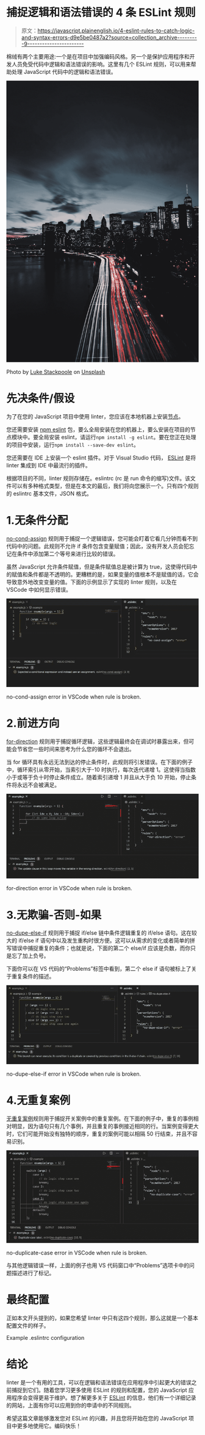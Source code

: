 # 捕捉逻辑和语法错误的 4 条 ESLint 规则

> 原文：<https://javascript.plainenglish.io/4-eslint-rules-to-catch-logic-and-syntax-errors-d9e5be0487a2?source=collection_archive---------9----------------------->

棉绒有两个主要用途:一个是在项目中加强编码风格。另一个是保护应用程序和开发人员免受代码中逻辑和语法错误的影响。这里有几个 ESLint 规则，可以用来帮助处理 JavaScript 代码中的逻辑和语法错误。

![](img/a93c06bb96a97c41837baf3607e9823e.png)

Photo by [Luke Stackpoole](https://unsplash.com/@withluke?utm_source=medium&utm_medium=referral) on [Unsplash](https://unsplash.com?utm_source=medium&utm_medium=referral)

# 先决条件/假设

为了在您的 JavaScript 项目中使用 linter，您应该在本地机器上安装[节点](https://nodejs.org/en/download/)。

您还需要安装 [npm eslint](https://www.npmjs.com/package/eslint) 包，要么全局安装在您的机器上，要么安装在项目的节点模块中。要全局安装 eslint，请运行`npm install -g eslint`。要在您正在处理的项目中安装，运行`npm install --save-dev eslint`。

您还需要在 IDE 上安装一个 eslint 插件。对于 Visual Studio 代码， [ESLint](https://marketplace.visualstudio.com/items?itemName=dbaeumer.vscode-eslint) 是将 linter 集成到 IDE 中最流行的插件。

根据项目的不同，linter 规则存储在。eslintrc (rc 是 run 命令的缩写)文件。该文件可以有多种格式类型，但是在本文的最后，我们将向您展示一个。只有四个规则的 eslintrc 基本文件，JSON 格式。

# 1.无条件分配

[no-cond-assign](https://eslint.org/docs/rules/no-cond-assign) 规则用于捕捉一个逻辑错误，您可能会盯着它看几分钟而看不到代码中的问题。此规则不允许 if 条件包含变量赋值；因此，没有开发人员会犯忘记在条件中添加第二个等号来进行比较的错误。

虽然 JavaScript 允许条件赋值，但是条件赋值总是被计算为 true，这使得代码中的赋值和条件都是不透明的。更糟糕的是，如果变量的值根本不是赋值的话，它会导致意外地改变变量的值。下面的示例显示了实现的 linter 规则，以及在 VSCode 中如何显示错误。

![](img/0debb50d412fdeb4c1102759abf44783.png)

no-cond-assign error in VSCode when rule is broken.

# 2.前进方向

[for-direction](https://eslint.org/docs/rules/for-direction) 规则用于捕捉循环逻辑，这些逻辑最终会在调试时暴露出来，但可能会节省您一些时间来思考为什么您的循环不会退出。

当 for 循环具有永远无法到达的停止条件时，此规则将引发错误。在下面的例子中，循环索引从零开始，当索引大于-10 时执行，每次迭代递增 1。这使得当指数小于或等于负十时停止条件成立。随着索引递增 1 并且从大于负 10 开始，停止条件将永远不会被满足。

![](img/02227770332308f09e7b158d8a5cfadd.png)

for-direction error in VSCode when rule is broken.

# 3.无欺骗-否则-如果

[no-dupe-else-if](https://eslint.org/docs/rules/no-dupe-else-if) 规则用于捕捉 if/else 链中条件逻辑重复的 if/else 语句。这在较大的 if/else if 语句中以及发生重构时很方便。这可以从需求的变化或者简单的拼写错误中捕捉重复的条件；也就是说，下面的第二个 else/if 应该是负数，而你只是忘了加上负号。

下面你可以在 VS 代码的“Problems”标签中看到，第二个 else if 语句被标上了关于重复条件的描述。

![](img/295478ab29d5c790aecfef9ccfc482c9.png)

no-dupe-else-if error in VSCode when rule is broken.

# 4.无重复案例

[无重复案例](https://eslint.org/docs/rules/no-duplicate-case)规则用于捕捉开关案例中的重复案例。在下面的例子中，重复的事例相对明显，因为语句只有几个事例，并且重复的事例接近相同的行。当案例变得更大时，它们可能开始没有独特的顺序，重复的案例可能以相隔 50 行结束，并且不容易识别。

![](img/17f30770f32868ab0da6d80c94c371d7.png)

no-duplicate-case error in VSCode when rule is broken.

与其他逻辑错误一样，上面的例子也用 VS 代码窗口中“Problems”选项卡中的问题描述进行了标记。

# 最终配置

正如本文开头提到的，如果您希望 linter 中只有这四个规则，那么这就是一个基本配置文件的样子。

Example .eslintrc configuration

# 结论

linter 是一个有用的工具，可以在逻辑和语法错误在应用程序中引起更大的错误之前捕捉到它们。随着您学习更多使用 ESLint 的规则和配置，您的 JavaScript 应用程序会变得更易于维护。想了解更多关于 [ESLint](https://eslint.org/) 的信息，他们有一个详细记录的网站，上面有你可以应用到你的申请中的不同规则。

希望这篇文章能够激发您对 ESLint 的兴趣，并且您将开始在您的 JavaScript 项目中更多地使用它。编码快乐！